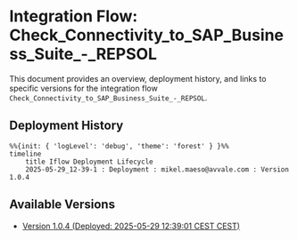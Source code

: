 # Integration Flow: Check_Connectivity_to_SAP_Business_Suite_-_REPSOL

This document provides an overview, deployment history, and links to specific versions for the integration flow `Check_Connectivity_to_SAP_Business_Suite_-_REPSOL`.

## Deployment History
<!-- DEPLOYMENT_TIMELINE_START -->
```mermaid
%%{init: { 'logLevel': 'debug', 'theme': 'forest' } }%%
timeline
    title Iflow Deployment Lifecycle
    2025-05-29_12-39-1 : Deployment : mikel.maeso@avvale.com : Version 1.0.4
```
<!-- DEPLOYMENT_TIMELINE_END -->

## Available Versions
<!-- VERSION_LINKS_START -->
- [Version 1.0.4 (Deployed: 2025-05-29 12:39:01 CEST CEST)](./1.0.4/readme.md)
<!-- VERSION_LINKS_END -->